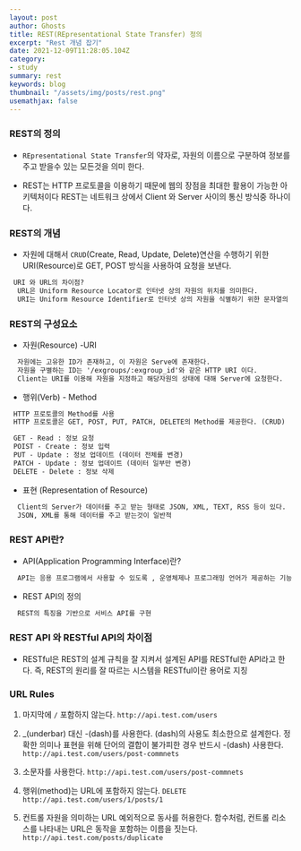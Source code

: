 ```yaml
---
layout: post
author: Ghosts
title: REST(REpresentational State Transfer) 정의
excerpt: "Rest 개념 잡기"
date: 2021-12-09T11:28:05.104Z
category:
- study
summary: rest 
keywords: blog
thumbnail: "/assets/img/posts/rest.png"
usemathjax: false
---
```


### REST의 정의 
 - `REpresentational State Transfer`의 약자로, 
자원의 이름으로 구분하여 정보를 주고 받을수 있는 모든것을 의미 한다. 

- REST는 HTTP 프로토콜을 이용하기 때문에 웹의 장점을 최대한 활용이 가능한 아키텍처이다 
REST는 네트워크 상에서 Client 와 Server 사이의 통신 방식중 하나이다. 

### REST의 개념 
- 자원에 대해서 `CRUD`(Create, Read, Update, Delete)연산을 수행하기 위한 URI(Resource)로 
GET, POST 방식을 사용하여 요청을 보낸다.
```Diff 
 URI 와 URL의 차이점?
  URL은 Uniform Resource Locator로 인터넷 상의 자원의 위치를 의미한다. 
  URI는 Uniform Resource Identifier로 인터넷 상의 자원을 식별하기 위한 문자열의 구성이다. 
```
### REST의 구성요소 
 - 자원(Resource) -URI
```Diff 
  자원에는 고유한 ID가 존재하고, 이 자원은 Serve에 존재한다.
  자원을 구별하는 ID는 '/exgroups/:exgroup_id'와 같은 HTTP URI 이다.
  Client는 URI를 이용해 자원을 지정하고 해당자원의 상태에 대해 Server에 요청한다. 
```
 - 행위(Verb) - Method
 ```Diff 
  HTTP 프로토콜의 Method를 사용
  HTTP 프로토콜은 GET, POST, PUT, PATCH, DELETE의 Method를 제공한다. (CRUD)

  GET - Read : 정보 요청
  POIST - Create : 정보 입력
  PUT - Update : 정보 업데이트 (데이터 전체를 변경)
  PATCH - Update : 정보 업데이트 (데이터 일부만 변경) 
  DELETE - Delete : 정보 삭제
```

  - 표현 (Representation of Resource)
```Diff 
  Client의 Server가 데이터를 주고 받는 형태로 JSON, XML, TEXT, RSS 등이 있다.
  JSON, XML를 통해 데이터를 주고 받는것이 일반적
```

### REST API란?
 - API(Application Programming Interface)란?
```Diff 
  API는 응용 프로그램에서 사용할 수 있도록 , 운영체제나 프로그래밍 언어가 제공하는 기능을 제어할 수 있도록 만든 인터페이스 이다. 
```
 - REST API의 정의 
```Diff 
  REST의 특징을 기반으로 서비스 API를 구현
```

### REST API 와 RESTful API의 차이점 
 - RESTful은 REST의 설계 규칙을 잘 지켜서 설계된 API를 RESTful한 API라고 한다. 
 즉, REST의 원리를 잘 따르는 시스템을 RESTful이란 용어로 지칭



### URL Rules

1. 마지막에 `/` 포함하지 않는다.
`http://api.test.com/users`

2. _(underbar) 대신 -(dash)를 사용한다.
 (dash)의 사용도 최소한으로 설계한다. 정확한 의미나 표현을 위해 단어의 결합이 불가피한 경우 반드시 -(dash) 사용한다.
`http://api.test.com/users/post-commnets`

3. 소문자를 사용한다.
`http://api.test.com/users/post-commnets`

4. 행위(method)는 URL에 포함하지 않는다.
`DELETE http://api.test.com/users/1/posts/1`

5. 컨트롤 자원을 의미하는 URL 예외적으로 동사를 허용한다.
  함수처럼, 컨트롤 리소스를 나타내는 URL은 동작을 포함하는 이름을 짓는다.
`http://api.test.com/posts/duplicate`

